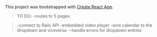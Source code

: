 This project was bootstrapped with [Create React App](https://github.com/facebook/create-react-app).

> TO DO:
> -routes to 5 pages

> -connect to Rails API
> -embedded video player
> -wire calendar to the dropdown and viceversa 
> --handle errors for dropdown entries
>
